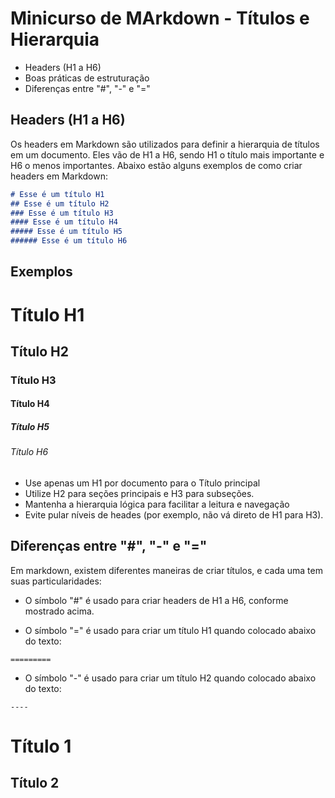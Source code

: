 # Minicurso de MArkdown - Títulos e Hierarquia

- Headers (H1 a H6)
- Boas práticas de estruturação
- Diferenças entre "#", "-" e "="

## Headers (H1 a H6)

Os headers em Markdown são utilizados para definir a hierarquia de títulos em  um documento. Eles vão de H1 a H6, sendo H1 o título mais importante e H6 o menos importantes. Abaixo estão alguns exemplos de como criar headers em Markdown:

```markdown
# Esse é um título H1
## Esse é um título H2
### Esse é um título H3
#### Esse é um título H4
##### Esse é um título H5
###### Esse é um título H6
```

## Exemplos

# Título H1
## Título H2
### Título H3
#### Título H4
##### Título H5
###### Título H6

- Use apenas um H1 por documento para o Título principal 
- Utilize H2 para seções principais e H3 para subseções.
- Mantenha a hierarquia lógica para facilitar a leitura e navegação
- Evite pular níveis de heades  (por exemplo, não vá direto de H1 para H3).

## Diferenças entre "#", "-" e "="

Em markdown, existem diferentes maneiras de criar títulos, e cada uma tem suas particularidades:

- O símbolo "#" é usado para criar headers de H1 a H6, conforme mostrado acima.

- O símbolo "=" é usado para criar um título H1 quando colocado abaixo do texto:
```markdownTítulo H1
=========
```
- O símbolo "-" é usado para criar um título H2 quando colocado abaixo do texto:
```markdownTítulo H2
----
```

Título 1
======

Título 2
-------